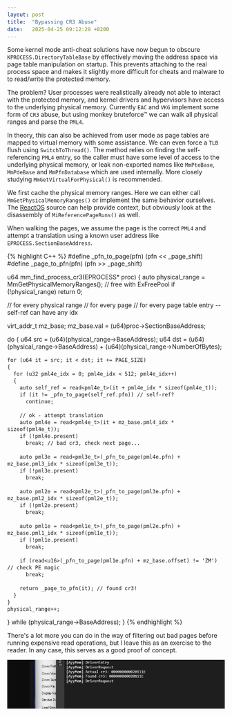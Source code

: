 ```yaml
---
layout: post
title:  "Bypassing CR3 Abuse"
date:   2025-04-25 09:12:29 +0200
---
```


Some kernel mode anti-cheat solutions have now begun to obscure `KPROCESS.DirectoryTableBase` by effectively moving the address space via page table manipulation on startup. This prevents attaching to the real process space and makes it slightly more difficult for cheats and malware to to read/write the protected memory.

The problem? User processes were realistically already not able to interact with the protected memory, and kernel drivers and hypervisors have access to the underlying physical memory. Currently `EAC` and `VKG` implement some form of `CR3` abuse, but using monkey bruteforce™ we can walk all physical ranges and parse the `PML4`.

In theory, this can also be achieved from user mode as page tables are mapped to virtual memory with some assistance. We can even force a `TLB` flush using `SwitchToThread()`. The method relies on finding the self-referencing `PML4` entry, so the caller must have some level of access to the underlying physical memory, or leak non-exported names like `MmPteBase`, `MmPdeBase` and `MmPfnDatabase` which are used internally. More closely studying `MmGetVirtualForPhysical()` is recommended.

We first cache the physical memory ranges. Here we can either call `MmGetPhysicalMemoryRanges()` or implement the same behavior ourselves. The [ReactOS](https://doxygen.reactos.org/d1/d6d/dynamic_8c.html#a4d2191536acfdbcab710579f81193527) source can help provide context, but obviously look at the disassembly of `MiReferencePageRuns()` as well.

When walking the pages, we assume the page is the correct `PML4` and attempt a translation using a known user address like `EPROCESS.SectionBaseAddress`.

{% highlight C++ %}
#define _pfn_to_page(pfn) (pfn << _page_shift)
#define _page_to_pfn(pfn) (pfn >> _page_shift)

u64 mm_find_process_cr3(EPROCESS* proc)
{
  auto physical_range = MmGetPhysicalMemoryRanges(); // free with ExFreePool
  if (!physical_range)
    return 0;

  // for every physical range
  // for every page
  // for every page table entry -- self-ref can have any idx  

  virt_addr_t mz_base;
  mz_base.val = (u64)proc->SectionBaseAddress;

  do {
    u64 src = (u64)(physical_range->BaseAddress);
    u64 dst = (u64)(physical_range->BaseAddress) + (u64)(physical_range->NumberOfBytes);

    for (u64 it = src; it < dst; it += PAGE_SIZE)
    {
      for (u32 pml4e_idx = 0; pml4e_idx < 512; pml4e_idx++)
      {
        auto self_ref = read<pml4e_t>(it + pml4e_idx * sizeof(pml4e_t));
        if (it != _pfn_to_page(self_ref.pfn)) // self-ref?
          continue;

        // ok - attempt translation
        auto pml4e = read<pml4e_t>(it + mz_base.pml4_idx * sizeof(pml4e_t));
        if (!pml4e.present)
          break; // bad cr3, check next page...

        auto pml3e = read<pml3e_t>(_pfn_to_page(pml4e.pfn) + mz_base.pml3_idx * sizeof(pml3e_t));
        if (!pml3e.present)
          break;

        auto pml2e = read<pml2e_t>(_pfn_to_page(pml3e.pfn) + mz_base.pml2_idx * sizeof(pml2e_t));
        if (!pml2e.present)
          break;

        auto pml1e = read<pml1e_t>(_pfn_to_page(pml2e.pfn) + mz_base.pml1_idx * sizeof(pml1e_t));
        if (!pml1e.present)
          break;
        
        if (read<u16>(_pfn_to_page(pml1e.pfn) + mz_base.offset) != 'ZM') // check PE magic
          break;
        
        return _page_to_pfn(it); // found cr3!
      }
    }
    physical_range++;
  } while (physical_range->BaseAddress);
}
{% endhighlight %}

There's a lot more you can do in the way of filtering out bad pages before running expensive read operations, but I leave this as an exercise to the reader. In any case, this serves as a good proof of concept.

![Driver Output](/assets/image2.png)